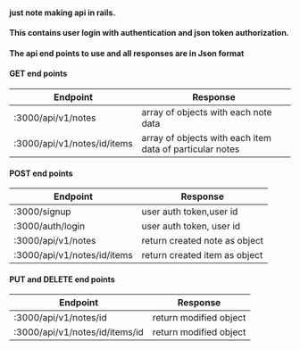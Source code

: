 #### just note making api in rails.

#### This contains user login with authentication and json token authorization.

#### The api end points to use and all responses are in Json format

#### GET end points

| Endpoint                    | Response                                                 |
| --------------------------- | -------------------------------------------------------- |
| :3000/api/v1/notes          | array of objects with each note data                     |
| :3000/api/v1/notes/id/items | array of objects with each item data of particular notes |

#### POST end points

| Endpoint                    | Response                      |
| --------------------------- | ----------------------------- |
| :3000/signup                | user auth token,user id       |
| :3000/auth/login            | user auth token, user id      |
| :3000/api/v1/notes          | return created note as object |
| :3000/api/v1/notes/id/items | return created item as object |

#### PUT and DELETE end points

| Endpoint                       | Response               |
| ------------------------------ | ---------------------- |
| :3000/api/v1/notes/id          | return modified object |
| :3000/api/v1/notes/id/items/id | return modified object |
